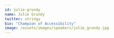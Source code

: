```yaml
---
id: julie-grundy
name: Julie Grundy
twitter: stringy
bio: "Champion of Accessibility"
image: /assets/images/speakers/julie_grundy.jpg
---
```

